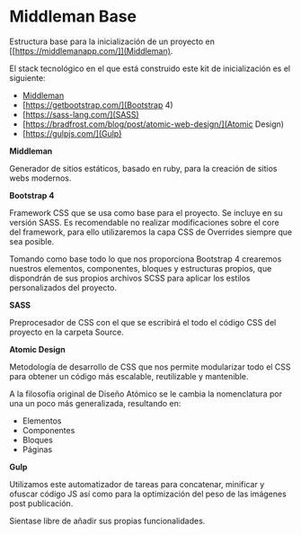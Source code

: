 # Middleman Base

Estructura base para la inicialización de un proyecto en [[https://middlemanapp.com/]](Middleman). 

El stack tecnológico en el que está construido este kit de inicialización es el siguiente:

- [Middleman](https://middlemanapp.com/)
- [https://getbootstrap.com/](Bootstrap 4)
- [https://sass-lang.com/](SASS)
- [https://bradfrost.com/blog/post/atomic-web-design/](Atomic Design)
- [https://gulpjs.com/](Gulp)

**Middleman**

Generador de sitios estáticos, basado en ruby, para la creación de sitios webs modernos.

**Bootstrap 4**

Framework CSS que se usa como base para el proyecto. Se incluye en su versión SASS.
Es recomendable no realizar modificaciones sobre el core del framework, para ello utilizaremos la capa CSS de Overrides siempre que sea posible.

Tomando como base todo lo que nos proporciona Bootstrap 4 crearemos nuestros elementos, componentes, bloques y estructuras propios, que dispondrán de sus propios archivos SCSS para aplicar los estilos personalizados del proyecto.

**SASS**

Preprocesador de CSS con el que se escribirá el todo el código CSS del proyecto en la carpeta Source.

**Atomic Design**

Metodología de desarrollo de CSS que nos permite modularizar todo el CSS para obtener un código más escalable, reutilizable y mantenible.

A la filosofía original de Diseño Atómico se le cambia la nomenclatura por una un poco más generalizada, resultando en:

- Elementos
- Componentes
- Bloques
- Páginas

**Gulp**

Utilizamos este automatizador de tareas para concatenar, minificar y ofuscar código JS así como para la optimización del peso de las imágenes post publicación.

Sientase libre de añadir sus propias funcionalidades.
